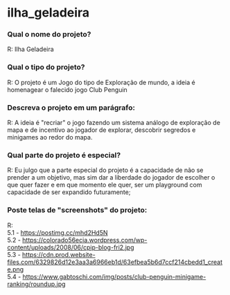 # ilha_geladeira

### Qual o nome do projeto?

R: Ilha Geladeira

### Qual o tipo do projeto?

R: O projeto é um Jogo do tipo de Exploração de mundo, a ideia é homenagear o falecido jogo Club Penguin

### Descreva o projeto em um parágrafo:

R: A ideia é "recriar" o jogo fazendo um sistema análogo de exploração de mapa e de incentivo ao jogador de explorar, descobrir segredos e minigames ao redor do mapa.

### Qual parte do projeto é especial?

R: Eu julgo que a parte especial do projeto é a capacidade de não se prender a um objetivo, mas sim dar a liberdade do jogador de escolher o que quer fazer e em que momento ele quer, ser um playground com capacidade de ser expandido futuramente;

### Poste telas de "screenshots" do projeto:

R: <br>
5.1 - https://postimg.cc/mhd2Hd5N <br>
5.2 - https://colorado56ecia.wordpress.com/wp-content/uploads/2008/06/cpip-blog-fri2.jpg <br>
5.3 - https://cdn.prod.website-files.com/6329826d12e3aa3a6966eb1d/63efbea5b6d7ccf214cbedd1_create.png <br>
5.4 - https://www.gabtoschi.com/img/posts/club-penguin-minigame-ranking/roundup.jpg<br>


